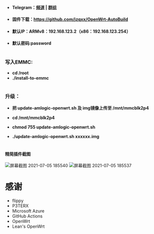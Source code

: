 

* #### Telegram：[频道](https://t.me/OpenWrt_Yuan) | [群组](https://t.me/passwall2)
* #### 固件下载：https://github.com/jzqxx/OpenWrt-AutoBuild
* #### 默认IP：ARMv8：192.168.123.2（x86：192.168.123.254）
* #### 默认密码:password
#
### 写入EMMC:
* **cd /root**
* **./install-to-emmc**
#
### 升级：
* **把 update-amlogic-openwrt.sh 及 img镜像上传至 /mnt/mmcblk2p4**

* **cd /mnt/mmcblk2p4**

* **chmod 755 update-amlogic-openwrt.sh**

* **./update-amlogic-openwrt.sh xxxxxx.img**
#
#### 精简插件截图
![屏幕截图 2021-07-05 185540](https://user-images.githubusercontent.com/59167936/124461003-b1202580-ddc2-11eb-9495-54eee58eb7f5.jpg)
![屏幕截图 2021-07-05 185537](https://user-images.githubusercontent.com/59167936/124461013-b4b3ac80-ddc2-11eb-8542-0a68cd292d2b.jpg)


# 感谢
- flippy
- P3TERX
- Microsoft Azure
- GitHub Actions
- OpenWrt
- Lean's OpenWrt
